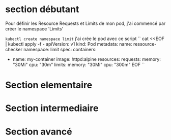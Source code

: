 # section débutant
Pour définir les Resource Requests et Limits de mon pod, j'ai commencé par créer le namespace 'Limits'
 
``
kubectl create namespace limit
``
j'ai crée le pod avec ce script 
``
cat <<EOF | kubectl apply -f -
apiVersion: v1
kind: Pod
metadata:
  name: ressource-checker
  namespace: limit
spec:
  containers:
  - name: my-container
    image: httpd:alpine
    resources:
      requests:
        memory: "30Mi"
        cpu: "30m"
      limits:
        memory: "30Mi"
        cpu: "300m"
EOF
``
# Section elementaire 

# Section intermediaire

# Section avancé 


